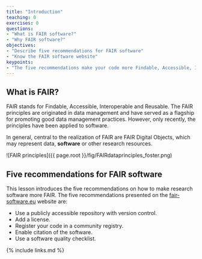 ```yaml
---
title: "Introduction"
teaching: 0
exercises: 0
questions:
- "What is FAIR software?"
- "Why FAIR software?"
objectives:
- "Describe five recommendations for FAIR software"
- "Know the FAIR software website"
keypoints:
- "The five recommendations make your code more Findable, Accessible, Interoperable and Reusable."
---
```

## What is FAIR?

FAIR stands for Findable, Accessible, Interoperable and Reusable.
The FAIR principles are originated in data management and
have served as a flagship for promoting good data management practices.
However, only recently, the principles have been applied to software.

In general, central to the realization of FAIR​ are FAIR Digital Objects,
which may represent​ data, **software** or other research resources.

![FAIR principles]({{ page.root }}/fig/FAIRdataprinciples_foster.png)

## Five recommendations for FAIR software

This lesson introduces the five recommendations on how to make research software more FAIR.
The five recommendations presented on the [fair-software.eu](fair-software.eu) website are:

- Use a publicly accessible repository with version control.
- Add a license.
- Register your code in a community registry.
- Enable citation of the software.
- Use a software quality checklist.

{% include links.md %}

